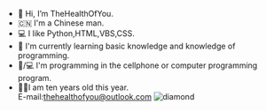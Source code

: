 - 👋 Hi, I’m TheHealthOfYou.
- 🇨🇳 I'm a Chinese man.
- 💻 I like Python,HTML,VBS,CSS.
- 🌱 I'm currently learning basic knowledge and knowledge of programming.
- 📱/💻 I'm programming in the cellphone or computer programming program.
- 👦🏻I am ten years old this year.<br>
E-mail:thehealthofyou@outlook.com
![diamond](https://tc.phpx.cn/uploads/2022/04/11/%E9%92%BB%E7%9F%B3.png)
<!---
TheHealthOfYou/TheHealthOfYou is a ✨ special ✨ repository because its `README.md` (this file) appears on your GitHub profile.
You can click the Preview link to take a look at your changes.
--->
